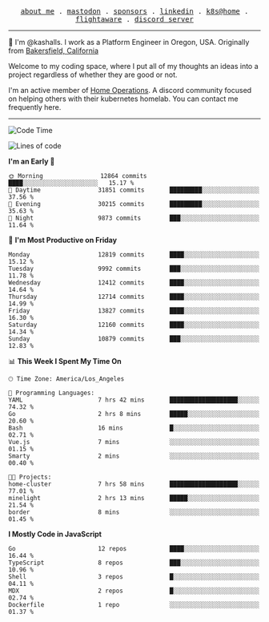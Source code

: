 <p align="center">
  <samp>
    <a href="https://jordanjones.org/">about me</a> .
    <a rel="me" href="https://mastodon.social/@kashall">mastodon</a> .
    <a href="https://github.com/sponsors/kashalls">sponsors</a> .
    <a href="https://linkedin.com/in/jordpjones">linkedin</a> .
    <a href="https://github.com/kashalls/home-cluster">k8s@home</a> .
    <a href="https://flightaware.com/adsb/stats/user/kashalls">flightaware</a> .
    <a href="https://discord.gg/V2WrCfqba9">discord server</a>
  </samp>
</p>

----------------------------------------------------------------

:wave: I'm @kashalls. I work as a Platform Engineer in Oregon, USA. Originally from [Bakersfield, California](https://maps.app.goo.gl/QQMtywTWghpXB6Tu6)

Welcome to my coding space, where I put all of my thoughts an ideas into a project regardless of whether they are good or not.

I'm an active member of [Home Operations](https://discord.gg/home-operations). A discord community focused on helping others with their kubernetes homelab. You can contact me frequently here.

----------------------------------------------------------------
<!--START_SECTION:waka-->
![Code Time](http://img.shields.io/badge/Code%20Time-2%2C417%20hrs%2036%20mins-blue)

![Lines of code](https://img.shields.io/badge/From%20Hello%20World%20I%27ve%20Written-12.2%20million%20lines%20of%20code-blue)

**I'm an Early 🐤** 

```text
🌞 Morning                12864 commits       ████░░░░░░░░░░░░░░░░░░░░░   15.17 % 
🌆 Daytime                31851 commits       █████████░░░░░░░░░░░░░░░░   37.56 % 
🌃 Evening                30215 commits       █████████░░░░░░░░░░░░░░░░   35.63 % 
🌙 Night                  9873 commits        ███░░░░░░░░░░░░░░░░░░░░░░   11.64 % 
```
📅 **I'm Most Productive on Friday** 

```text
Monday                   12819 commits       ████░░░░░░░░░░░░░░░░░░░░░   15.12 % 
Tuesday                  9992 commits        ███░░░░░░░░░░░░░░░░░░░░░░   11.78 % 
Wednesday                12412 commits       ████░░░░░░░░░░░░░░░░░░░░░   14.64 % 
Thursday                 12714 commits       ████░░░░░░░░░░░░░░░░░░░░░   14.99 % 
Friday                   13827 commits       ████░░░░░░░░░░░░░░░░░░░░░   16.30 % 
Saturday                 12160 commits       ████░░░░░░░░░░░░░░░░░░░░░   14.34 % 
Sunday                   10879 commits       ███░░░░░░░░░░░░░░░░░░░░░░   12.83 % 
```


📊 **This Week I Spent My Time On** 

```text
🕑︎ Time Zone: America/Los_Angeles

💬 Programming Languages: 
YAML                     7 hrs 42 mins       ███████████████████░░░░░░   74.32 % 
Go                       2 hrs 8 mins        █████░░░░░░░░░░░░░░░░░░░░   20.60 % 
Bash                     16 mins             █░░░░░░░░░░░░░░░░░░░░░░░░   02.71 % 
Vue.js                   7 mins              ░░░░░░░░░░░░░░░░░░░░░░░░░   01.15 % 
Smarty                   2 mins              ░░░░░░░░░░░░░░░░░░░░░░░░░   00.40 % 

🐱‍💻 Projects: 
home-cluster             7 hrs 58 mins       ███████████████████░░░░░░   77.01 % 
minelight                2 hrs 13 mins       █████░░░░░░░░░░░░░░░░░░░░   21.54 % 
border                   8 mins              ░░░░░░░░░░░░░░░░░░░░░░░░░   01.45 % 
```

**I Mostly Code in JavaScript** 

```text
Go                       12 repos            ████░░░░░░░░░░░░░░░░░░░░░   16.44 % 
TypeScript               8 repos             ███░░░░░░░░░░░░░░░░░░░░░░   10.96 % 
Shell                    3 repos             █░░░░░░░░░░░░░░░░░░░░░░░░   04.11 % 
MDX                      2 repos             █░░░░░░░░░░░░░░░░░░░░░░░░   02.74 % 
Dockerfile               1 repo              ░░░░░░░░░░░░░░░░░░░░░░░░░   01.37 % 
```




<!--END_SECTION:waka-->
